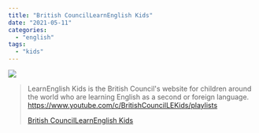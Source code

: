 ```yaml
---
title: "British CouncilLearnEnglish Kids"
date: "2021-05-11"
categories:
  - "english"
tags:
  - "kids"
---
```


![](https://yt3.ggpht.com/ytc/AAUvwni4UuuOj2IbB6iZjxGaH2Bp4SzrQiZJa3_Vdd1RIA=s176-c-k-c0x00ffffff-no-rj)

> LearnEnglish Kids is the British Council's website for children around the world who are learning English as a second or foreign language. https://www.youtube.com/c/BritishCouncilLEKids/playlists
>
> [British CouncilLearnEnglish Kids](https://www.youtube.com/c/BritishCouncilLEKids/playlists)

